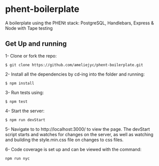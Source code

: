 # phent-boilerplate
A boilerplate using the PHENt stack: PostgreSQL, Handlebars, Express &amp; Node with Tape testing

## Get Up and running

1- Clone or fork the repo:

```
$ git clone https://github.com/ameliejyc/phent-boilerplate.git
```

2- Install all the dependencies by cd-ing into the folder and running:

```
$ npm install
```

3- Run tests using:

```
$ npm test
```

4- Start the server:

```
$ npm run devStart
```

5- Navigate to to http://localhost:3000/ to view the page. The devStart script starts and watches for changes on the server, as well as watching and building the style.min.css file on changes to css files.

6- Code coverage is set up and can be viewed with the command:

```
npm run nyc
```
